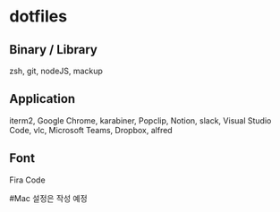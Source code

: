 # dotfiles

## Binary / Library
zsh, git, nodeJS, mackup

## Application
iterm2, Google Chrome, karabiner, Popclip, Notion, slack, Visual Studio Code, vlc, Microsoft Teams, Dropbox, alfred

## Font
Fira Code  

#Mac 설정은 작성 예정
